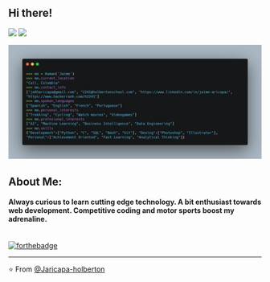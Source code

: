 ## Hi there!
[![](https://img.shields.io/badge/LinkedIn-Jaime_Andrés_Aricapa_Pérez)](https://www.linkedin.com/in/jaime-aricapa/)
[![](https://img.shields.io/badge/HackerRank-Jaime_Aricapa)](https://www.hackerrank.com/h2241)

![](https://github.com/Jaricapa-holberton/Jaricapa-holberton/blob/main/carbon.png)
<!-- TO make screenshot of your code, copy below link:  
https://carbon.now.sh/ -->

## About Me:
#### Always curious to learn cutting edge technology. A bit enthusiast towards web development. Competitive coding and motor sports boost my adrenaline. <br> <br>

[![forthebadge](https://forthebadge.com/images/badges/built-with-love.svg)](https://forthebadge.com)

---

⭐️ From [@Jaricapa-holberton](https://github.com/Jaricapa-holberton)

<!-- TO make screenshot of your code, copy below link:  
https://carbon.now.sh/ --
